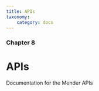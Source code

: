```yaml
---
title: APIs
taxonomy:
    category: docs
---
```


### Chapter 8

# APIs

Documentation for the Mender APIs